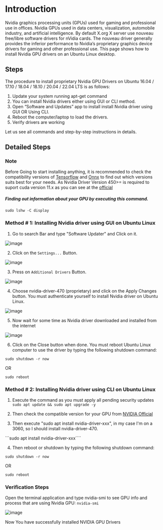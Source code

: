 # Introduction
Nvidia graphics processing units (GPUs) used for gaming and professional use in offices. Nvidia GPUs used in data centers, visualization, automobile industry, and artificial intelligence. By default X.org X server use nouveau free/libre software drivers for nVidia cards. The nouveau driver generally provides the inferior performance to Nvidia’s proprietary graphics device drivers for gaming and other professional use. This page shows how to install Nvidia GPU drivers on an Ubuntu Linux desktop.
## Steps
The procedure to install proprietary Nvidia GPU Drivers on Ubuntu 16.04 / 17.10 / 18.04 / 18.10 / 20.04 / 22.04 LTS is as follows:
1. Update your system running apt-get command
2. You can install Nvidia drivers either using GUI or CLI method.
3. Open “Software and Updates” app to install install Nvidia driver using GUI OR Using CLI.
4. Reboot the computer/laptop to load the drivers.
5. Verify drivers are working

Let us see all commands and step-by-step instructions in details.

## Detailed Steps
### Note
Before Going to start installing anything, it is recommended to check the compatibility versions of [Tensorflow](https://www.tensorflow.org/install/source#gpu) and [Onnx](https://onnxruntime.ai/docs/execution-providers/CUDA-ExecutionProvider.html) to find out which versions suits best for your needs. As Nvidia Driver Version 450>= is required to suport cuda version 11.x as you can see at the [official](https://docs.nvidia.com/deploy/cuda-compatibility/index.html#minor-version-compatibility)

##### Finding out information about your GPU by executing this command.
```sudo lshw -C display```

### Method # 1: Installing Nvidia driver using GUI on Ubuntu Linux
1. Go to search Bar and type "Software Updater" and Click on it.

![image](https://github.com/Mr-MeerMoazzam/Set-Up-CUDA-cuDNN-on-Ubuntu-20.04/assets/98279854/ccbe360e-adf3-40aa-b02f-674332af4b0a)

2. Click on the `Settings...` Button.

![image](https://github.com/Mr-MeerMoazzam/Set-Up-CUDA-cuDNN-on-Ubuntu-20.04/assets/98279854/1060987c-6c50-447f-abe5-0c4c0f1e671d)

3. Press on `Additional Drivers` Button.

![image](https://github.com/Mr-MeerMoazzam/Set-Up-CUDA-cuDNN-on-Ubuntu-20.04/assets/98279854/e62c3bd5-9cf5-4a77-ab4b-622bd4161b50)

4. Choose nvidia-driver-470 (proprietary) and click on the Apply Changes button. You must authenticate yourself to install Nvidia driver on Ubuntu Linux.

![image](https://github.com/Mr-MeerMoazzam/Set-Up-CUDA-cuDNN-on-Ubuntu-20.04/assets/98279854/2bc93aef-9fc1-49a5-ab86-6ad062dd4a93)

5. Now wait for some time as Nvidia driver downloaded and installed from the internet

![image](https://github.com/Mr-MeerMoazzam/Set-Up-CUDA-cuDNN-on-Ubuntu-20.04/assets/98279854/5b011e7f-d4ff-4b01-9599-bb6707f3300d)

6. Click on the Close button when done. You must reboot Ubuntu Linux computer to use the driver by typing the following shutdown command:

```sudo shutdown -r now```

OR

```sudo reboot```

### Method # 2: Installing Nvidia driver using CLI on Ubuntu Linux
1. Execute the command as you must apply all pending security updates
```sudo apt update && sudo apt upgrade -y```
2. Then check the compatible version for your GPU from [NVIDIA Official](https://www.nvidia.com/Download/index.aspx?lang=en-us)

3. Then execute "sudo apt install nvidia-driver-xxx", in my case I'm on a 3060, so I should install nvidia-driver-470.

```sudo apt install nvidia-driver-xxx````

4. Then reboot or shutdown by typing the following shutdown command:

```sudo shutdown -r now```

OR

```sudo reboot```
### Verification Steps
Open the terminal application and type nvidia-smi to see GPU info and process that are using Nvidia GPU:
```nvidia-smi```

![image](https://github.com/Mr-MeerMoazzam/Set-Up-CUDA-cuDNN-on-Ubuntu-20.04/assets/98279854/f561f6a5-8ab1-48f9-8b4b-113eb8e983ae)

Now You have successfully installed NVIDIA GPU Drivers
